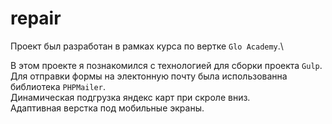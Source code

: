 # repair
Проект был разработан в рамках курса по вертке `Glo Academy`.\

В этом проекте я познакомился с технологией для сборки проекта `Gulp`.\
Для отправки формы на электонную почту была использованна библиотека `PHPMailer`.\
Динамическая подгрузка яндекс карт при скроле вниз.\
Адаптивная верстка под мобильные экраны.

